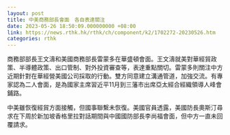 ```yaml
---
layout: post
title: 中美商務部長會面　各自表達關注
date: 2023-05-26 18:50:09.000000000 +08:00
link: https://news.rthk.hk/rthk/ch/component/k2/1702272-20230526.htm
categories: rthk
---
```


商務部部長王文濤和美國商務部長雷蒙多在華盛頓會面。王文濤就美對華經貿政策、半導體政策、出口管制、對外投資審查等，表達重點關切。雷蒙多則關注中方近期針對在華經營美國公司採取的行動。雙方同意建立溝通管道，加強交流。有專家認為二人會面，是為國家主席習近平11月到三藩市出席亞太經合經織領導人峰會鋪路。

中美雖恢復經貿方面接觸，但國事聯繫未恢復。美國官員透露，美國防長奧斯汀尋求在下周於新加坡香格里拉對話期間與中國國防部長李尚福會面，但中方一直未回覆請求。
